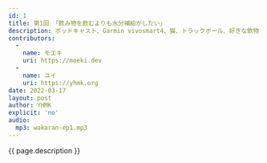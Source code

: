 ```yaml
---
id: 1
title: 第1回 「飲み物を飲むよりも水分補給がしたい」
description: ポッドキャスト、Garmin vivosmart4、猫、トラックボール、好きな飲物 などについて話しました。
contributors:
  - 
    name: モエキ
    uri: https://moeki.dev
  -
    name: ユイ
    uri: https://yhmk.org
date: 2022-03-17
layout: post
author: YHMK
explicit: 'no'
audio:
  mp3: wakaran-ep1.mp3
---
```


{{ page.description }}

